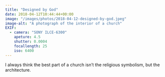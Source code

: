 ```yaml
---
title: "Designed by God"
date: 2018-04-12T10:44:44+00:00
image: "/images/photos/2018-04-12-designed-by-god.jpeg"
image-alt: "A photograph of the interior of a church"
EXIF:
  - camera: "SONY ILCE-6300"
    apeture: 4.5
    shutter: 0.0004
    focallength: 25
    iso: 6400
---
```


I always think the best part of a church isn’t the religious symbolism, but the architecture.